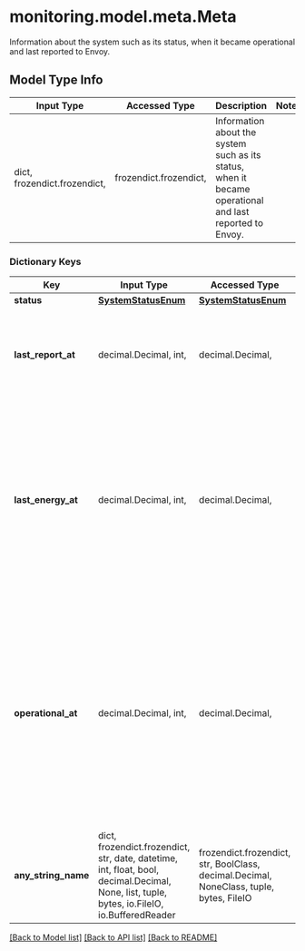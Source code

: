 # monitoring.model.meta.Meta

Information about the system such as its status, when it became operational and last reported to Envoy.

## Model Type Info
Input Type | Accessed Type | Description | Notes
------------ | ------------- | ------------- | -------------
dict, frozendict.frozendict,  | frozendict.frozendict,  | Information about the system such as its status, when it became operational and last reported to Envoy. | 

### Dictionary Keys
Key | Input Type | Accessed Type | Description | Notes
------------ | ------------- | ------------- | ------------- | -------------
**status** | [**SystemStatusEnum**](SystemStatusEnum.md) | [**SystemStatusEnum**](SystemStatusEnum.md) |  | [optional] 
**last_report_at** | decimal.Decimal, int,  | decimal.Decimal,  | Timestamp (in epoch format) at which the system&#x27;s Envoy last submitted a report. | [optional] 
**last_energy_at** | decimal.Decimal, int,  | decimal.Decimal,  | Timestamp (in epoch format) at which the system&#x27;s produced energy was last reported. Even if the last produced energy is 0, its timestamp will be returned. | [optional] 
**operational_at** | decimal.Decimal, int,  | decimal.Decimal,  | Timestamp (in epoch format) at which this system became operational. Corresponds to the system&#x27;s interconnect time, if one is specified. Otherwise, it is the system&#x27;s first reported interval end time. | [optional] 
**any_string_name** | dict, frozendict.frozendict, str, date, datetime, int, float, bool, decimal.Decimal, None, list, tuple, bytes, io.FileIO, io.BufferedReader | frozendict.frozendict, str, BoolClass, decimal.Decimal, NoneClass, tuple, bytes, FileIO | any string name can be used but the value must be the correct type | [optional]

[[Back to Model list]](../../README.md#documentation-for-models) [[Back to API list]](../../README.md#documentation-for-api-endpoints) [[Back to README]](../../README.md)

